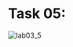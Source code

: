 
# Task 05:
![lab03_5](https://github.com/user-attachments/assets/dc217135-b582-4add-a314-5f6756573569)

